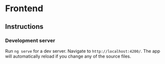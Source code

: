 # Frontend

## Instructions

### Development server

Run `ng serve` for a dev server. Navigate to `http://localhost:4200/`. The app will automatically reload if you change any of the source files.